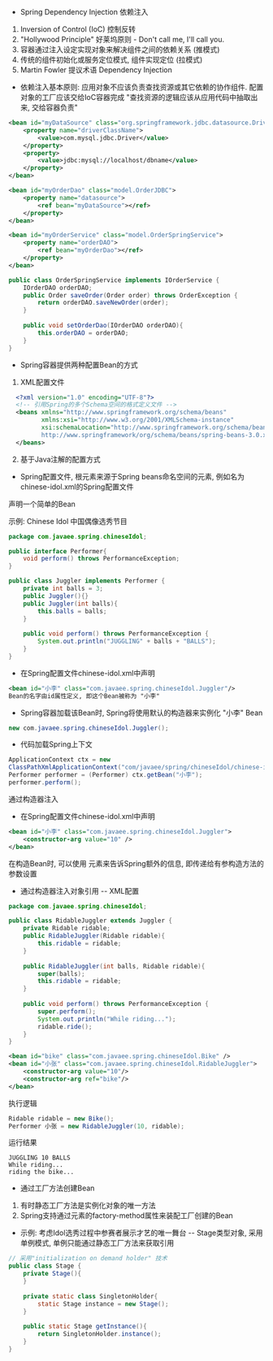 * Spring Dependency Injection 依赖注入
1) Inversion of Control (IoC) 控制反转
2) "Hollywood Principle" 好莱坞原则 - Don't call me, I'll call you.
3) 容器通过注入设定实现对象来解决组件之间的依赖关系 (推模式)
4) 传统的组件初始化或服务定位模式, 组件实现定位 (拉模式)
5) Martin Fowler 提议术语 Dependency Injection

* 依赖注入基本原则: 应用对象不应该负责查找资源或其它依赖的协作组件. 配置对象的工厂应该交给IoC容器完成 "查找资源的逻辑应该从应用代码中抽取出来, 交给容器负责"

```xml
<bean id="myDataSource" class="org.springframework.jdbc.datasource.DriverManagerDataSource">
    <property name="driverClassName">
        <value>com.mysql.jdbc.Driver</value>
    </property>
    <property>
        <value>jdbc:mysql://localhost/dbname</value>
    </property>
</bean>

<bean id="myOrderDao" class="model.OrderJDBC">
    <property name="datasource">
        <ref bean="myDataSource"></ref>
    </property>
</bean>

<bean id="myOrderService" class="model.OrderSpringService">
    <property name="orderDAO">
        <ref bean="myOrderDao"></ref>
    </property>
</bean>
```

```java
public class OrderSpringService implements IOrderService {
    IOrderDAO orderDAO;
    public Order saveOrder(Order order) throws OrderException {
        return orderDAO.saveNewOrder(order);
    }
    
    public void setOrderDao(IOrderDAO orderDAO){
        this.orderDAO = orderDAO;
    }
}
```


* Spring容器提供两种配置Bean的方式
1) XML配置文件
```xml
  <?xml version="1.0" encoding="UTF-8"?>
  <!-- 引用Spring的多个Schema空间的格式定义文件 -->
  <beans xmlns="http://www.springframework.org/schema/beans"
         xmlns:xsi="http://www.w3.org/2001/XMLSchema-instance"
         xsi:schemaLocation="http://www.springframework.org/schema/beans
         http://www.springframework/org/schema/beans/spring-beans-3.0.xsd">
  </beans>
```

2) 基于Java注解的配置方式

* Spring配置文件, 根元素来源于Spring beans命名空间的<beans>元素, 例如名为chinese-idol.xml的Spring配置文件


声明一个简单的Bean

示例: Chinese Idol 中国偶像选秀节目
```java
package com.javaee.spring.chineseIdol;

public interface Performer{
    void perform() throws PerformanceException;
}

public class Juggler implements Performer {
    private int balls = 3;
    public Juggler(){}
    public Juggler(int balls){
        this.balls = balls;
    }
    
    public void perform() throws PerformanceException {
        System.out.println("JUGGLING" + balls + "BALLS");
    }
}
```

* 在Spring配置文件chinese-idol.xml中声明
```xml
<bean id="小李" class="com.javaee.spring.chineseIdol.Juggler"/>
Bean的名字由id属性定义, 即这个Bean被称为 "小李"
```
* Spring容器加载该Bean时, Spring将使用默认的构造器来实例化 "小李" Bean
```java
new com.javaee.spring.chineseIdol.Juggler();
```
* 代码加载Spring上下文
```java
ApplicationContext ctx = new 
ClassPathXmlApplicationContext("com/javaee/spring/chineseIdol/chinese-idol.xml");
Performer performer = (Performer) ctx.getBean("小李");
performer.perform();
```

通过构造器注入
* 在Spring配置文件chinese-idol.xml中声明
```xml
<bean id="小李" class="com.javaee.spring.chineseIdol.Juggler">
    <constructor-arg value="10" />
</bean>
```
在构造Bean时, 可以使用<constructor-arg> 元素来告诉Spring额外的信息, 即传递给有参构造方法的参数设置

* 通过构造器注入对象引用 -- XML配置
```java
package com.javaee.spring.chineseIdol;

public class RidableJuggler extends Juggler {
    private Ridable ridable;
    public RidableJuggler(Ridable ridable){
        this.ridable = ridable;
    }
    
    public RidableJuggler(int balls, Ridable ridable){
        super(balls);
        this.ridable = ridable;
    }
    
    public void perform() throws PerformanceException {
        super.perform();
        System.out.println("While riding...");
        ridable.ride();
    }
} 
```

```xml
<bean id="bike" class="com.javaee.spring.chineseIdol.Bike" />
<bean id="小张" class="com.javaee.spring.chineseIdol.RidableJuggler">
    <constructor-arg value="10"/>
    <constructor-arg ref="bike"/>
</bean>
```

执行逻辑
```java
Ridable ridable = new Bike();
Performer 小张 = new RidableJuggler(10, ridable);
```
运行结果
```result
JUGGLING 10 BALLS
While riding...
riding the bike...
```

* 通过工厂方法创建Bean
1) 有时静态工厂方法是实例化对象的唯一方法
2) Spring支持通过<bean>元素的factory-method属性来装配工厂创建的Bean
* 示例: 考虑Idol选秀过程中参赛者展示才艺的唯一舞台 -- Stage类型对象, 采用单例模式, 单例只能通过静态工厂方法来获取引用
```java
// 采用"initialization on demand holder" 技术
public class Stage {
    private Stage(){
    }
    
    private static class SingletonHolder{
        static Stage instance = new Stage();
    }
    
    public static Stage getInstance(){
        return SingletonHolder.instance();
    }
}
```
